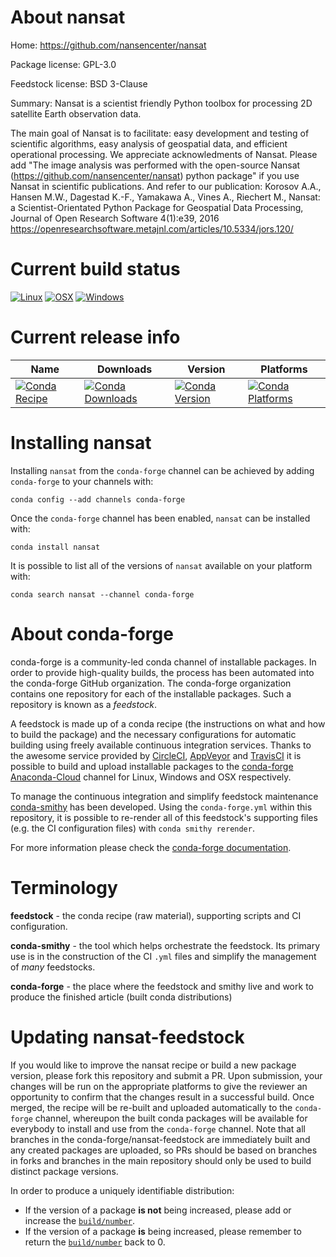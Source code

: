 About nansat
============

Home: https://github.com/nansencenter/nansat

Package license: GPL-3.0

Feedstock license: BSD 3-Clause

Summary: Nansat is a scientist friendly Python toolbox for processing 2D satellite Earth observation data.

The main goal of Nansat is to facilitate:
easy development and testing of scientific algorithms,
easy analysis of geospatial data, and
efficient operational processing.
We appreciate acknowledments of Nansat.
Please add "The image analysis was performed with the open-source
Nansat (https://github.com/nansencenter/nansat) python package"
if you use Nansat in scientific publications. And refer to our publication:
Korosov A.A., Hansen M.W., Dagestad K.-F., Yamakawa A., Vines A., Riechert M.,
Nansat: a Scientist-Orientated Python Package for Geospatial Data Processing,
Journal of Open Research Software 4(1):e39, 2016
https://openresearchsoftware.metajnl.com/articles/10.5334/jors.120/


Current build status
====================

[![Linux](https://img.shields.io/circleci/project/github/conda-forge/nansat-feedstock/master.svg?label=Linux)](https://circleci.com/gh/conda-forge/nansat-feedstock)
[![OSX](https://img.shields.io/travis/conda-forge/nansat-feedstock/master.svg?label=macOS)](https://travis-ci.org/conda-forge/nansat-feedstock)
[![Windows](https://img.shields.io/appveyor/ci/conda-forge/nansat-feedstock/master.svg?label=Windows)](https://ci.appveyor.com/project/conda-forge/nansat-feedstock/branch/master)

Current release info
====================

| Name | Downloads | Version | Platforms |
| --- | --- | --- | --- |
| [![Conda Recipe](https://img.shields.io/badge/recipe-nansat-green.svg)](https://anaconda.org/conda-forge/nansat) | [![Conda Downloads](https://img.shields.io/conda/dn/conda-forge/nansat.svg)](https://anaconda.org/conda-forge/nansat) | [![Conda Version](https://img.shields.io/conda/vn/conda-forge/nansat.svg)](https://anaconda.org/conda-forge/nansat) | [![Conda Platforms](https://img.shields.io/conda/pn/conda-forge/nansat.svg)](https://anaconda.org/conda-forge/nansat) |

Installing nansat
=================

Installing `nansat` from the `conda-forge` channel can be achieved by adding `conda-forge` to your channels with:

```
conda config --add channels conda-forge
```

Once the `conda-forge` channel has been enabled, `nansat` can be installed with:

```
conda install nansat
```

It is possible to list all of the versions of `nansat` available on your platform with:

```
conda search nansat --channel conda-forge
```


About conda-forge
=================

conda-forge is a community-led conda channel of installable packages.
In order to provide high-quality builds, the process has been automated into the
conda-forge GitHub organization. The conda-forge organization contains one repository
for each of the installable packages. Such a repository is known as a *feedstock*.

A feedstock is made up of a conda recipe (the instructions on what and how to build
the package) and the necessary configurations for automatic building using freely
available continuous integration services. Thanks to the awesome service provided by
[CircleCI](https://circleci.com/), [AppVeyor](http://www.appveyor.com/)
and [TravisCI](https://travis-ci.org/) it is possible to build and upload installable
packages to the [conda-forge](https://anaconda.org/conda-forge)
[Anaconda-Cloud](http://docs.anaconda.org/) channel for Linux, Windows and OSX respectively.

To manage the continuous integration and simplify feedstock maintenance
[conda-smithy](http://github.com/conda-forge/conda-smithy) has been developed.
Using the ``conda-forge.yml`` within this repository, it is possible to re-render all of
this feedstock's supporting files (e.g. the CI configuration files) with ``conda smithy rerender``.

For more information please check the [conda-forge documentation](https://conda-forge.org/docs/).

Terminology
===========

**feedstock** - the conda recipe (raw material), supporting scripts and CI configuration.

**conda-smithy** - the tool which helps orchestrate the feedstock.
                   Its primary use is in the construction of the CI ``.yml`` files
                   and simplify the management of *many* feedstocks.

**conda-forge** - the place where the feedstock and smithy live and work to
                  produce the finished article (built conda distributions)


Updating nansat-feedstock
=========================

If you would like to improve the nansat recipe or build a new
package version, please fork this repository and submit a PR. Upon submission,
your changes will be run on the appropriate platforms to give the reviewer an
opportunity to confirm that the changes result in a successful build. Once
merged, the recipe will be re-built and uploaded automatically to the
`conda-forge` channel, whereupon the built conda packages will be available for
everybody to install and use from the `conda-forge` channel.
Note that all branches in the conda-forge/nansat-feedstock are
immediately built and any created packages are uploaded, so PRs should be based
on branches in forks and branches in the main repository should only be used to
build distinct package versions.

In order to produce a uniquely identifiable distribution:
 * If the version of a package **is not** being increased, please add or increase
   the [``build/number``](http://conda.pydata.org/docs/building/meta-yaml.html#build-number-and-string).
 * If the version of a package **is** being increased, please remember to return
   the [``build/number``](http://conda.pydata.org/docs/building/meta-yaml.html#build-number-and-string)
   back to 0.